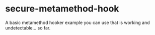 # secure-metamethod-hook
A basic metamethod hooker example you can use that is working and undetectable... so far.
